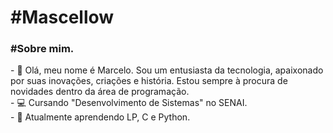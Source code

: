 <h1>#Mascellow</h1>

<h3>#Sobre mim.</h3>
- 🤖 Olá, meu nome é Marcelo. Sou um entusiasta da tecnologia, apaixonado por suas inovações, criações e história. Estou sempre à procura de novidades dentro da área de programação.<br>
- 💻 Cursando "Desenvolvimento de Sistemas" no SENAI.<br>
- 🌱 Atualmente aprendendo LP, C e Python.
